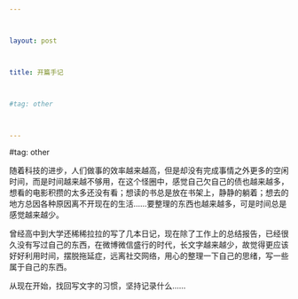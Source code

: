 ```yaml
---



layout: post



title: 开篇手记



#tag: other



---
```



#tag: other




随着科技的进步，人们做事的效率越来越高，但是却没有完成事情之外更多的空闲时间，而是时间越来越不够用，在这个怪圈中，感觉自己欠自己的债也越来越多，想看的电影积攒的太多还没有看；想读的书总是放在书架上，静静的躺着；想去的地方总因各种原因离不开现在的生活……要整理的东西也越来越多，可是时间总是感觉越来越少。











曾经高中到大学还稀稀拉拉的写了几本日记，现在除了工作上的总结报告，已经很久没有写过自己的东西，在微博微信盛行的时代，长文字越来越少，故觉得更应该好好利用时间，摆脱拖延症，远离社交网络，用心的整理一下自己的思绪，写一些属于自己的东西。





从现在开始，找回写文字的习惯，坚持记录什么……